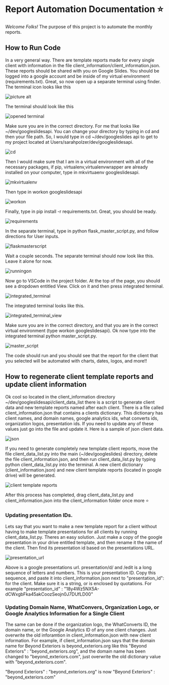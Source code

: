 # Report Automation Documentation :star:

_Welcome Folks!_ The purpose of this project is to automate the monthly reports. 

## How to Run Code

In a very general way. There are template reports made for every single client with information in the file 
client_information/client_information.json. These reports should be shared with you on Google Slides. You should be logged into a google
account and be inside of my virtual environment (requirements.txt). Great, so now open up a separate terminal using finder. The terminal icon looks like this

![picture alt](https://cdn.dribbble.com/users/559169/screenshots/2456814/02-terminal_1x.png)

The terminal should look like this

![opened terminal](screenshots_for_instructions/open_terminal.png)

Make sure you are in the correct directory. For me that looks like ~/dev/googleslidesapi. You can change your directory by typing in cd and then your file path. So, I would type in cd ~/dev/googleslides api to get to my project located at Users/sarahpolzer/dev/googleslidesapi. 

![cd](screenshots_for_instructions/cd.png)

Then I would make sure that I am in a virtual environment with all of the necessary packages, if pip, virtualenv,virtualenvwrapper are already installed on your computer, type in mkvirtuaenv googleslidesapi.

![mkvirtualenv](screenshots_for_instructions/mkvirtualenv.png)

Then type in workon googleslidesapi

![workon](screenshots_for_instructions/workon.png)


Finally, type in pip install -r requirements.txt. Great, you should be ready. 

![requirements](screenshots_for_instructions/requirements.png)


In the separate terminal, type in python flask_master_script.py, and follow directions for User inputs.

![flaskmasterscript](screenshots_for_instructions/flask_master_script.png)


Wait a couple seconds. The separate terminal should now look like this. Leave it alone for now.

![runningon](screenshots_for_instructions/running_on.png)

Now go to VSCode in the project folder. At the top of the page, you should see a dropdown entitled View. Click on it and then press integrated terminal. 

![integrated_terminal](screenshots_for_instructions/integrated_terminal.png)


The integrated terminal looks like this.

![integrated_terminal_view](screenshots_for_instructions/integrated_terminal_view.png)


 Make sure you are in the correct directory, and that you are in the correct virtual environment (type workon googleslidesapi). Ok now type into the integrated terminal python master_script.py.

![master_script](screenshots_for_instructions/master_script.png)


The code should run and you should see that the report for the client that you selected will be automated with charts, dates, logos, and more!!


## How to regenerate client template reports and update client information

Ok cool so located in the client_information directory ~/dev/googleslidesapi/client_data_list there is a script to generate client data and new template reports named after each client. There is a file called client_information.json that contains a clients dictionary. This dictionary has client names, and domain names, google analytics ids, what converts ids, organization logos, presentation ids. If you need to update any of these values just go into the file and update it. Here  is a sample of json client data.

![json](screenshots_for_instructions/json_example.png)



 If you need to generate completely new template client reports, move the file client_data_list.py into the main (~/dev/googleslides) directory, delete the file client_information.json, and then run client_data_list.py by typing python client_data_list.py into the terminal. A new client dictionary (client_information.json) and new client template reports (located in google drive) will be generated. 

![client template reports](screenshots_for_instructions/client_template_reports.png)


  After this process has completed, drag client_data_list.py and client_information.json into the client_information folder once more :star:


 ### Updating presentation IDs.

 Lets say that you want to make a new template report for a client without having to make template presentations for all clients by running client_data_list.py. Theres an easy solution. Just make a copy of the google presentation in your drive entitled template, and then rename it the name of the client. Then find its presentation id based on the presentations URL.


![presentation_url](screenshots_for_instructions/presentation_url.png)

Above is a google presentations url. presentation/d/ and /edit is a long sequence of letters and numbers. This is your presentation ID. Copy this sequence, and paste it into client_information.json next to "presentation_id": for the client. Make sure it is a string, or is enclosed by quotations. For example "presentation_id" : "18y4Wz5NX5A-dCWxgbFka45akCoozSeojn0J7DUfLD00"

### Updating Domain Name, WhatConvers, Organization Logo, or Google Analytics Information for a Single Client

The same can be done if the organization logo, the WhatConverts ID, the domain name, or the Google Analytics ID of any one client changes. Just overwrite the old inforamtion in client_information.json with new client information. For example, if client_information.json says that the domain name for Beyond Exteriors is beyond_exteriors.org like this "Beyond Exteriors" : "beyond_exteriors.org", and the domain name has been changed to "beyond_exteriors.com", just overwrite the old dictionary value with "beyond_exteriors.com". 

"Beyond Exteriors" : "beyond_exteriors.org" is now "Beyond Exteriors" : "beyond_exteriors.com"









